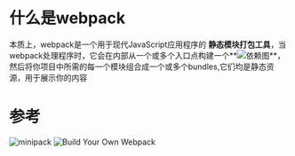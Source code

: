 # 什么是webpack
本质上，webpack是一个用于现代JavaScript应用程序的 **静态模块打包工具**，当webpack处理程序时，它会在内部从一个或多个入口点构建一个**![依赖图](https://webpack.docschina.org/concepts/dependency-graph/)**，然后将你项目中所需的每一个模块组合成一个或多个bundles,它们均是静态资源，用于展示你的内容



# 参考
![minipack](https://github.com/ronami/minipack)
![Build Your Own Webpack](https://www.youtube.com/watch?v=Gc9-7PBqOC8)